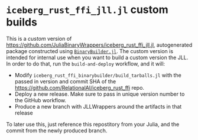 # `iceberg_rust_ffi_jll.jl` custom builds

This is a *custom* version of https://github.com/JuliaBinaryWrappers/iceberg_rust_ffi_jll.jl, autogenerated package constructed using [`BinaryBuilder.jl`](https://github.com/JuliaPackaging/BinaryBuilder.jl).
The custom version is intended for internal use when you want to build a custom version the JLL. In order to do that, run the `build-and-deploy` workflow, and it will:

* Modify `iceberg_rust_ffi_binarybuilder/build_tarballs.jl` with the passed in version and commit SHA of the https://github.com/RelationalAI/iceberg_rust_ffi repo.
* Deploy a new release. Make sure to pass in unique version number to the GitHub workflow.
* Produce a new branch with JLLWrappers around the artifacts in that release

To later use this, just reference this repostitory from your Julia, and the commit from the newly produced branch.